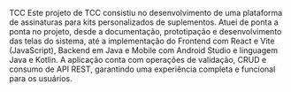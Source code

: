 TCC
Este projeto de TCC consistiu no desenvolvimento de uma plataforma de assinaturas para kits personalizados de suplementos. Atuei de ponta a ponta no projeto, desde a documentação, prototipação e desenvolvimento das telas do sistema, até a implementação do Frontend com React e Vite (JavaScript), Backend em Java e Mobile com Android Studio e linguagem Java e Kotlin. A aplicação conta com operações de validação, CRUD e consumo de API REST, garantindo uma experiência completa e funcional para os usuários.
